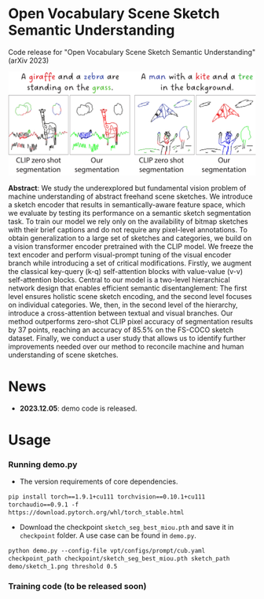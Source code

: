 # Open Vocabulary Scene Sketch Semantic Understanding
Code release for "Open Vocabulary Scene Sketch Semantic Understanding" (arXiv 2023)

<img src="teaser.png" width="800"/>

**Abstract**: We study the underexplored but fundamental vision problem of machine understanding of abstract freehand scene sketches.
We introduce a sketch encoder that results in semantically-aware feature space, which we evaluate by testing its performance on a semantic sketch segmentation task.
To train our model we rely only on the availability of bitmap sketches with their brief captions and do not require any pixel-level annotations. 
To obtain generalization to a large set of sketches and categories, we build on a vision transformer encoder pretrained with the CLIP model. 
We freeze the text encoder and perform visual-prompt tuning of the visual encoder branch while introducing a set of critical modifications. 
Firstly, we augment the classical key-query (k-q) self-attention blocks with value-value (v-v) self-attention blocks. 
Central to our model is a two-level hierarchical network design that enables efficient semantic disentanglement: The first level ensures holistic scene sketch encoding, and the second level focuses on individual categories.
We, then, in the second level of the hierarchy, introduce a cross-attention between textual and visual branches.
Our method outperforms zero-shot CLIP pixel accuracy of segmentation results by 37 points, reaching an accuracy of $85.5\%$ on the FS-COCO sketch dataset.
Finally, we conduct a user study that allows us to identify further improvements needed over our method to reconcile machine and human understanding of scene sketches.
# News
- **2023.12.05**: demo code is released.

# Usage
### Running demo.py
- The version requirements of core dependencies.
```
pip install torch==1.9.1+cu111 torchvision==0.10.1+cu111 torchaudio==0.9.1 -f https://download.pytorch.org/whl/torch_stable.html

```
- Download the checkpoint `sketch_seg_best_miou.pth` and save it in `checkpoint` folder. A use case can be found in `demo.py`.
```
python demo.py --config-file vpt/configs/prompt/cub.yaml checkpoint_path checkpoint/sketch_seg_best_miou.pth sketch_path demo/sketch_1.png threshold 0.5
```
### Training code (to be released soon)

